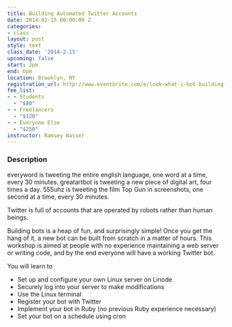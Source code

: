 ```yaml
---
title: Building Automated Twitter Accounts
date: 2014-02-15 00:00:00 Z
categories:
- class
layout: post
style: text
class_date: '2014-2-15'
upcoming: false
start: 2pm
end: 6pm
location: Brooklyn, NY
registration_url: http://www.eventbrite.com/e/look-what-i-bot-building-automated-twitter-accounts-tickets-10562898915
fee_list:
- - Students
  - "$80"
- - Freelancers
  - "$120"
- - Everyone Else
  - "$250"
instructor: Ramsey Nasser
---
```


### Description

everyword is tweeting the entire english language, one word at a time, every 30 minutes. greatartbot is tweeting a new piece of digital art, four times a day. 555uhz is tweeting the film Top Gun in screenshots, one second at a time, every 30 minutes.
 
Twitter is full of accounts that are operated by robots rather than human beings. 
 
Building bots is a heap of fun, and surprisingly simple! Once you get the hang of it, a new bot can be built from scratch in a matter of hours. This workshop is aimed at people with no experience maintaining a web server or writing code, and by the end everyone will have a working Twitter bot.
 
You will learn to
- Set up and configure your own Linux server on Linode
- Securely log into your server to make modifications
- Use the Linux terminal
- Register your bot with Twitter
- Implement your bot in Ruby (no previous Ruby experience necessary)
- Set your bot on a schedule using cron
